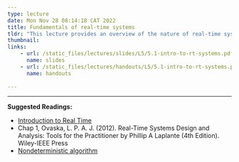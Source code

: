 ```yaml
---
type: lecture
date: Mon Nov 28 08:14:18 CAT 2022
title: Fundamentals of real-time systems
tldr: "This lecture provides an overview of the nature of real-time systems: definitions, CPU utilization, deadlines and challenges"
thumbnail: 
links: 
    - url: /static_files/lectures/slides/L5/5.1-intro-to-rt-systems.pdf
      name: slides
    - url: /static_files/lectures/handouts/L5/5.1-intro-to-rt-systems.pdf
      name: handouts
 
---
```

---
**Suggested Readings:**
- [Introduction to Real Time](https://www.embedded.com/introduction-to-real-time/)
- Chap 1, Ovaska, L. P. A. J. (2012). Real-Time Systems Design and Analysis: Tools for the Practitioner by Phillip A Laplante (4th Edition). Wiley-IEEE Press
- [Nondeterministic algorithm](https://en.wikipedia.org/wiki/Nondeterministic_algorithm)

